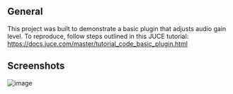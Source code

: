 ## General

This project was built to demonstrate a basic plugin that adjusts audio gain level. To reproduce, follow steps outlined in this JUCE tutorial: https://docs.juce.com/master/tutorial_code_basic_plugin.html 

## Screenshots

![image](https://github.com/user-attachments/assets/cef9dbad-ff34-4979-9f76-f4641f5ffaca)
